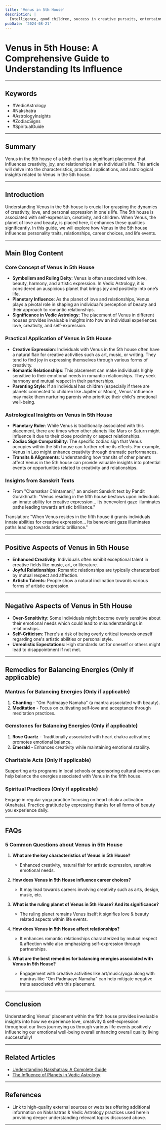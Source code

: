 ```yaml
---
title: 'Venus in 5th House'
description: |
  Intelligence, good children, success in creative pursuits, entertainment, investments, romantic and playful nature.
pubDate: '2024-08-21'
---
```


# Venus in 5th House: A Comprehensive Guide to Understanding Its Influence

---

## Keywords
- #VedicAstrology
- #Nakshatra
- #AstrologyInsights
- #ZodiacSigns
- #SpiritualGuide

---

## Summary
Venus in the 5th house of a birth chart is a significant placement that influences creativity, joy, and relationships in an individual's life. This article will delve into the characteristics, practical applications, and astrological insights related to Venus in the 5th house.

---

## Introduction
Understanding Venus in the 5th house is crucial for grasping the dynamics of creativity, love, and personal expression in one's life. The 5th house is associated with self-expression, creativity, and children. When Venus, the planet of love and beauty, is placed here, it enhances these qualities significantly. In this guide, we will explore how Venus in the 5th house influences personality traits, relationships, career choices, and life events.

---

## Main Blog Content

### Core Concept of Venus in 5th House
- **Symbolism and Ruling Deity**: Venus is often associated with love, beauty, harmony, and artistic expression. In Vedic Astrology, it is considered an auspicious planet that brings joy and positivity into one’s life.
- **Planetary Influence**: As the planet of love and relationships, Venus plays a pivotal role in shaping an individual's perception of beauty and their approach to romantic relationships.
- **Significance in Vedic Astrology**: The placement of Venus in different houses provides invaluable insights into how an individual experiences love, creativity, and self-expression.

### Practical Application of Venus in 5th House
- **Creative Expression**: Individuals with Venus in the 5th house often have a natural flair for creative activities such as art, music, or writing. They tend to find joy in expressing themselves through various forms of creativity.
- **Romantic Relationships**: This placement can make individuals highly sensitive to their emotional needs in romantic relationships. They seek harmony and mutual respect in their partnerships.
- **Parenting Style**: If an individual has children (especially if there are planets connected to children like Jupiter or Moon), Venus' influence may make them nurturing parents who prioritize their child's emotional well-being.

### Astrological Insights on Venus in 5th House
- **Planetary Ruler**: While Venus is traditionally associated with this placement, there are times when other planets like Mars or Saturn might influence it due to their close proximity or aspect relationships.
- **Zodiac Sign Compatibility**: The specific zodiac sign that Venus occupies within the 5th house can further refine its effects. For example, Venus in Leo might enhance creativity through dramatic performances.
- **Transits & Alignments**: Understanding how transits of other planets affect Venus in the 5th house can provide valuable insights into potential events or opportunities related to creativity and relationships.

### Insights from Sanskrit Texts
- From "Chamatkar Chintamani," an ancient Sanskrit text by Pandit Gorakhnath: "Venus residing in the fifth house bestows upon individuals an innate ability for creative expression... Its benevolent gaze illuminates paths leading towards artistic brilliance."
  
Translation: "When Venus resides in the fifth house it grants individuals innate abilities for creative expression... Its benevolent gaze illuminates paths leading towards artistic brilliance."

---

## Positive Aspects of Venus in 5th House
- **Enhanced Creativity**: Individuals often exhibit exceptional talent in creative fields like music, art, or literature.
- **Joyful Relationships**: Romantic relationships are typically characterized by mutual respect and affection.
- **Artistic Talents**: People show a natural inclination towards various forms of artistic expression.

---

## Negative Aspects of Venus in 5th House
- **Over-Sensitivity**: Some individuals might become overly sensitive about their emotional needs which could lead to misunderstandings in relationships.
- **Self-Criticism**: There's a risk of being overly critical towards oneself regarding one's artistic abilities or personal style.
- **Unrealistic Expectations**: High standards set for oneself or others might lead to disappointment if not met.

---

## Remedies for Balancing Energies (Only if applicable)
### Mantras for Balancing Energies (Only if applicable)
1. **Chanting** - "Om Padmaaye Namaha" (a mantra associated with beauty).
2. **Meditation** - Focus on cultivating self-love and acceptance through meditation practices.

### Gemstones for Balancing Energies (Only if applicable)
1. **Rose Quartz** - Traditionally associated with heart chakra activation; promotes emotional balance.
2. **Emerald** - Enhances creativity while maintaining emotional stability.

### Charitable Acts (Only if applicable)
Supporting arts programs in local schools or sponsoring cultural events can help balance the energies associated with Venus in the fifth house.

### Spiritual Practices (Only if applicable)
Engage in regular yoga practice focusing on heart chakra activation (Anahata). Practice gratitude by expressing thanks for all forms of beauty you experience daily.

---

## FAQs

### 5 Common Questions about Venus in 5th House
1. **What are the key characteristics of Venus in 5th House?**
   - Enhanced creativity, natural flair for artistic expression, sensitive emotional needs.

2. **How does Venus in 5th House influence career choices?**
   - It may lead towards careers involving creativity such as arts, design, music, etc.

3. **What is the ruling planet of Venus in 5th House? And its significance?**
   - The ruling planet remains Venus itself; it signifies love & beauty related aspects within life events.

4. **How does Venus in 5th House affect relationships?**
   - It enhances romantic relationships characterized by mutual respect & affection while also emphasizing self-expression through partnerships.

5. **What are the best remedies for balancing energies associated with Venus in 5th House?**
   - Engagement with creative activities like art/music/yoga along with mantras like "Om Padmaaye Namaha" can help mitigate negative traits associated with this placement.


---

## Conclusion 
Understanding Venus' placement within the fifth house provides invaluable insights into how we experience love, creativity & self-expression throughout our lives journeying us through various life events positively influencing our emotional well-being overall enhancing overall quality living successfully!

---

## Related Articles
- [Understanding Nakshatras: A Complete Guide](link)
- [The Influence of Planets in Vedic Astrology](link)

---

## References 
- Link to high-quality external sources or websites offering additional information on Nakshatras & Vedic Astrology practices used herein providing deeper understanding relevant topics discussed above.


---